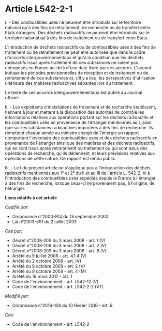 # Article L542-2-1

I. - Des combustibles usés ne peuvent être introduits sur le territoire national qu'à des fins de retraitement, de recherche
ou de transfert entre Etats étrangers. Des déchets radioactifs ne peuvent être introduits sur le territoire national qu'à des
fins de traitement ou de transfert entre Etats.

L'introduction de déchets radioactifs ou de combustibles usés à des fins de traitement ou de retraitement ne peut être
autorisée que dans le cadre d'accords intergouvernementaux et qu'à la condition que les déchets radioactifs issus après
traitement de ces substances ne soient pas entreposés en France au-delà d'une date fixée par ces accords. L'accord indique
les périodes prévisionnelles de réception et de traitement ou de retraitement de ces substances et, s'il y a lieu, les
perspectives d'utilisation ultérieure des matières radioactives séparées lors du traitement. 

Le texte de ces accords intergouvernementaux est publié au Journal officiel. 

II. - Les exploitants d'installations de traitement et de recherche établissent, tiennent à jour et mettent à la disposition
des autorités de contrôle les informations relatives aux opérations portant sur les déchets radioactifs et les combustibles
usés en provenance de l'étranger mentionnés au I, ainsi que sur les substances radioactives importées à des fins de
recherche. Ils remettent chaque année au ministre chargé de l'énergie un rapport comportant l'inventaire des combustibles
usés et des déchets radioactifs en provenance de l'étranger ainsi que des matières et des déchets radioactifs, qui en sont
issus après retraitement ou traitement ou qui sont issus des opérations de recherche, qu'ils détiennent, et leurs prévisions
relatives aux opérations de cette nature. Ce rapport est rendu public. 

III. - Le I du présent article ne s'applique pas à l'introduction des déchets radioactifs mentionnés aux 1° et 2° du II et au
III de l'article L. 542-2, ni à l'introduction des combustibles usés expédiés depuis la France à l'étranger à des fins de
recherche, lorsque ceux-ci ne provenaient pas, à l'origine, de l'étranger.

**Liens relatifs à cet article**

_Codifié par_:

  - Ordonnance n°2000-914 du 18 septembre 2000
  - Loi n°2003-591 du 2 juillet 2003

_Cité par_:

  - Décret n°2008-209 du 3 mars 2008 - art. 1 (V)
  - Décret n°2008-209 du 3 mars 2008 - art. 2 (V)
  - Décret n°2008-209 du 3 mars 2008 - art. 8 (V)
  - Arrêté du 9 juillet 2008 - art. 4.1.4 (V)
  - Arrêté du 2 octobre 2008 - art. (V)
  - Arrêté du 9 octobre 2008 - art. 2 (V)
  - Arrêté du 9 octobre 2008 - art. 4 (M)
  - Arrêté du 16 mars 2017 - art. 1
  - Code de l'environnement - art. L542-12 (V)
  - Code de l'environnement - art. L542-2-2 (VT)

_Modifié par_:

  - Ordonnance n°2016-128 du 10 février 2016 - art. 9

_Cite_:

  - Code de l'environnement - art. L542-2
